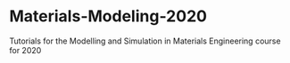 # Materials-Modeling-2020
Tutorials for the Modelling and Simulation in Materials Engineering course for 2020
